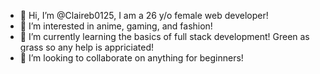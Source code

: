 - 👋 Hi, I’m @Claireb0125, I am a 26 y/o female web developer!
- 👀 I’m interested in anime, gaming, and fashion!
- 🌱 I’m currently learning the basics of full stack development! Green as grass so any help is appriciated!
- 💞️ I’m looking to collaborate on anything for beginners!

<!---
Claireb0125/Claireb0125 is a ✨ special ✨ repository because its `README.md` (this file) appears on your GitHub profile.
You can click the Preview link to take a look at your changes.
--->
